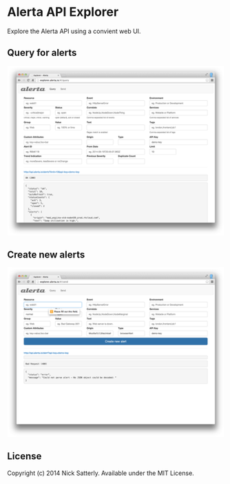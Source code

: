 Alerta API Explorer
===================

Explore the Alerta API using a convient web UI.

Query for alerts
----------------
![query](/docs/images/explorer-query.png?raw=true)

Create new alerts
-----------------
![send](/docs/images/explorer-send.png?raw=true)

License
-------

Copyright (c) 2014 Nick Satterly. Available under the MIT License.
